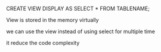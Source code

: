 CREATE   VIEW   DISPLAY    AS   SELECT   *   FROM  TABLENAME;

View is stored in the memory virtually 

we can use the view instead of using select for multiple time

it reduce the code complexity